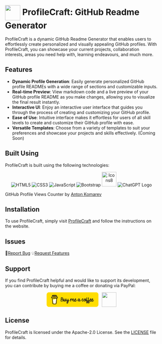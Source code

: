 # <img align="center" src="https://edgar-mendonca.github.io/ProfileCraft/static/images/ProfileCraft-logo.jpeg" height="50" width="50" /></a> ProfileCraft: GitHub Readme Generator

ProfileCraft is a dynamic GitHub Readme Generator that enables users to effortlessly create personalized and visually appealing GitHub profiles. With ProfileCraft, you can showcase your current projects, collaboration interests, areas you need help with, learning endeavours, and much more.


## Features

- **Dynamic Profile Generation**: Easily generate personalized GitHub profile READMEs with a wide range of sections and customizable inputs.
- **Real-time Preview**: View markdown code and a live preview of your GitHub profile README as you make changes, allowing you to visualize the final result instantly.
- **Interactive UI**: Enjoy an interactive user interface that guides you through the process of creating and customizing your GitHub profile.
- **Ease of Use**: Intuitive interface makes it effortless for users of all skill levels to create and customize their GitHub profile with ease.
- **Versatile Templates**: Choose from a variety of templates to suit your preferences and showcase your projects and skills effectively. (Coming Soon)


## Built Using

ProfileCraft is built using the following technologies:

<div align="center">
    <img src="https://img.icons8.com/color/48/000000/html-5--v1.png" alt="HTML5" title="HTML5" width="48" height="48"/>
    <img src="https://img.icons8.com/color/48/000000/css3.png" alt="CSS3" title="CSS3" width="48" height="48"/>
    <img src="https://img.icons8.com/color/48/000000/javascript--v1.png" alt="JavaScript" title="JavaScript" width="48" height="48"/>
    <img src="https://img.icons8.com/color/48/000000/bootstrap.png" alt="Bootstrap" title="Bootstrap" width="48" height="48"/>
    <img width="48" height="48" src="https://img.icons8.com/fluency/48/icons8-new-logo.png" title="Icons8"/>
    <img src="https://upload.wikimedia.org/wikipedia/commons/0/04/ChatGPT_logo.svg" alt="ChatGPT Logo" title="ChatGPT Logo" width="48" height="48"/>
</div>

GitHub Profile Views Counter by [Anton Komarev](https://github.com/antonkomarev/github-profile-views-counter)


## Installation

To use ProfileCraft, simply visit [ProfileCraft](https://edgar-mendonca.github.io/ProfileCraft/) and follow the instructions on the website.


## Issues

🐛[Report Bug](https://github.com/Edgar-Mendonca/ProfileCraft/issues/new?assignees=&labels=bug&projects=&template=bug_report.md&title=)
💡[Request Features](https://github.com/Edgar-Mendonca/ProfileCraft/issues/new?assignees=&labels=enhancement&projects=&template=feature-request.md&title=)


## Support

If you find ProfileCraft helpful and would like to support its development, you can contribute by buying me a coffee or donating via PayPal:

<div align="center">
<a href="https://www.buymeacoffee.com/edgarmendonca" target="_blank"><img width="171" height="48" src="https://raw.githubusercontent.com/Edgar-Mendonca/ProfileCraft/21fc45fc8cce9bc2e10a07acd8185b904bce84dd/static/icons/bmc-button.svg" alt=""/></a>&nbsp;&nbsp;&nbsp;<a href="#" target="_blank"><img width="48" height="48" src="https://img.icons8.com/color/48/000000/paypal--v1.png" alt=""/></a>
</div>




## License

ProfileCraft is licensed under the Apache-2.0 License. See the [LICENSE](https://github.com/Edgar-Mendonca/ProfileCraft/blob/main/LICENSE) file for details.



